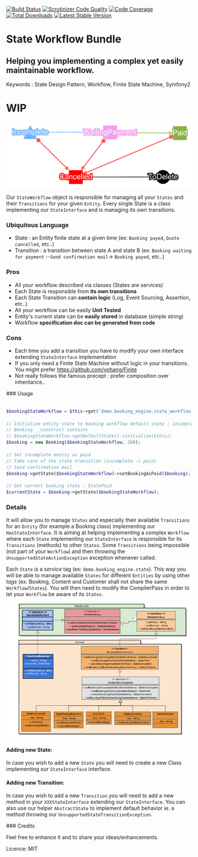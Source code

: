 [![Build Status](https://travis-ci.org/gmorel/StateWorkflowBundle.svg?branch=master)](https://travis-ci.org/FriendsOfSymfony/FOSRestBundle)
[![Scrutinizer Code Quality](https://scrutinizer-ci.com/g/gmorel/StateWorkflowBundle/badges/quality-score.png?b=master)](https://scrutinizer-ci.com/g/FriendsOfSymfony/FOSRestBundle/?branch=master)
[![Code Coverage](https://scrutinizer-ci.com/g/gmorel/StateWorkflowBundle/badges/coverage.png?b=master)](https://scrutinizer-ci.com/g/FriendsOfSymfony/FOSRestBundle/?branch=master)
[![Total Downloads](https://poser.pugx.org/gmorel/StateWorkflowBundle/downloads.svg)](https://packagist.org/packages/FriendsOfSymfony/rest-bundle)
[![Latest Stable Version](https://poser.pugx.org/gmorel/StateWorkflowBundle/v/stable.svg)](https://packagist.org/packages/FriendsOfSymfony/rest-bundle)

State Workflow Bundle
=====================

Helping you implementing a complex yet easily maintainable workflow.
---------------------------------------------

Keywords : State Design Pattern, Workflow, Finite State Machine, Symfony2

# WIP



![Workflow](https://raw.githubusercontent.com/gmorel/StateWorkflowBundle/master/doc/booking-wokflow.png "Workflow")

Our `StateWorkflow` object is responsible for managing all your `States` and their `Transitions` for your given `Entity`.
Every single State is a class implementing our `StateInterface` and is managing its own transitions.


### Ubiquitous Language
- State : an Entity finite state at a given time (ex: `Booking payed`, `Quote cancelled`, etc..)
- Transition : a transition between state A and state B (ex: `Booking waiting for payment` --`Send confirmation mail`-> `Booking payed`, etc..)


### Pros
- All your workflow described via classes (States are services)
- Each State is responsible from **its own transitions**
- Each State Transition can **contain logic** (Log, Event Sourcing, Assertion, etc..)
- All your workflow can be easily **Unit Tested**
- Entity's current state can be **easily stored** in database (simple string)
- Workflow **specification doc can be generated from code**


### Cons
- Each time you add a transition you have to modify your own interface extending `StateInterface` implementation
- If you only need a Finite State Machine without logic in your transitions. You might prefer https://github.com/yohang/Finite
- Not really follows the famous precept : prefer composition over inheritance..



### Usage

```php

$bookingStateWorkflow = $this->get('demo.booking_engine.state_workflow');

// Initialize entity state to booking workflow default state : incomplete
// Booking __construct contains 
// $bookingStateWorkflow->getDefaultState()->initialize($this);
$booking = new Booking($bookingStateWorkflow, 200);

// Set incomplete entity as paid
// Take care of the state transition (incomplete -> paid)
// Send confirmation mail
$booking->getState($bookingStateWorkflow)->setBookingAsPaid($booking);

// Get current booking state : StatePaid
$currentState = $booking->getState($bookingStateWorkflow);

```

### Details

It will allow you to manage `States` and especially their available `Transitions` for an `Entity` (for example a Booking class) implementing our ```HasStateInterface```.
It is aiming at helping implementing a complex `Workflow` where each `State` implementing our ```StateInterface``` is responsible for its `Transitions` (methods) to other `States`.
Some `Transitions` being impossible (not part of your `Workflow`) and then throwing the ```UnsupportedStateActionException``` exception whenever called.

Each `State` is a *service* tag (ex: ```demo.booking_engine.state```).
This way you will be able to manage available `States` for different `Entities` by using other *tags* (ex: Booking, Content and Customer shall not share the same `Workflow`/`States`). 
You will then need to modify the CompilerPass in order to let your `Workflow` be aware of its `States`.

![UML](https://raw.githubusercontent.com/gmorel/StateWorkflowBundle/master/doc/uml-statebundle-simplified.png "UML")


#### Adding new State:

In case you wish to add a new `State` you will need to create a new Class implementing our ```StateInterface``` interface.

#### Adding new Transition:

In case you wish to add a new `Transition` you will need to add a new method in your ```XXXStateInterface``` extending our ```StateInterface```. 
You can also use our helper ```AbstractState``` to implement default behavior ie. a method throwing our `UnsupportedStateTransitionException`.


### Credits

Feel free to enhance it and to share your ideas/enhancements.

Licence: MIT
